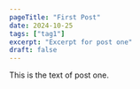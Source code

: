 ```yaml
---
pageTitle: "First Post"
date: 2024-10-25
tags: ["tag1"]
excerpt: "Excerpt for post one"
draft: false
---
```


This is the text of post one.